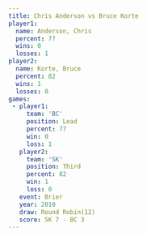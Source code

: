 ```yaml
---
title: Chris Anderson vs Bruce Korte
player1:               
  name: Anderson, Chris
  percent: 77          
  wins: 0              
  losses: 1            
player2:               
  name: Korte, Bruce   
  percent: 82          
  wins: 1              
  losses: 0            
games:
 - player1:        
     team: 'BC'    
     position: Lead
     percent: 77   
     win: 0        
     loss: 1       
   player2:         
     team: 'SK'     
     position: Third
     percent: 82    
     win: 1         
     loss: 0        
   event: Brier         
   year: 2010           
   draw: Round Robin(12)
   score: SK 7 - BC 3   
---
```

